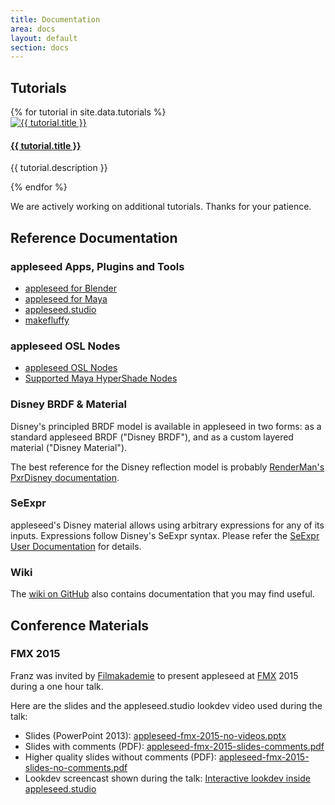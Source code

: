 ```yaml
---
title: Documentation
area: docs
layout: default
section: docs
---
```


## Tutorials

<div class="tutorials">
    {% for tutorial in site.data.tutorials %}
        <div class="tutorial">
            <a href="{{ tutorial.url }}">
                <img src="{{ tutorial.image }}" alt="{{ tutorial.title }}">
                <h4>{{ tutorial.title }}</h4>
            </a>
            <p class="description">{{ tutorial.description }}</p>
        </div>
    {% endfor %}
</div>

We are actively working on additional tutorials. Thanks for your patience.

## Reference Documentation

### appleseed Apps, Plugins and Tools

- [appleseed for Blender](https://appleseed-blenderseed.readthedocs.io/en/latest/)
- [appleseed for Maya](https://appleseed-maya.readthedocs.io/en/latest/)
- [appleseed.studio](/docs/appleseed.studio.html)
- [makefluffy](/docs/makefluffy.html)

### appleseed OSL Nodes

- [appleseed OSL Nodes](https://appleseed-maya.readthedocs.io/en/latest/shaders/shaders.html)
- [Supported Maya HyperShade Nodes](https://appleseed-maya.readthedocs.io/en/latest/features/supported_nodes.html)

### Disney BRDF & Material

Disney's principled BRDF model is available in appleseed in two forms: as a standard appleseed BRDF ("Disney BRDF"),
and as a custom layered material ("Disney Material").

The best reference for the Disney reflection model is probably
[RenderMan's PxrDisney documentation](https://renderman.pixar.com/resources/RenderMan_20/PxrDisney.html).

### SeExpr

appleseed's Disney material allows using arbitrary expressions for any of its inputs. Expressions follow Disney's SeExpr syntax.
Please refer the [SeExpr User Documentation](http://wdas.github.io/SeExpr/doxygen/userdoc.html) for details.

### Wiki

The [wiki on GitHub](https://github.com/appleseedhq/appleseed/wiki) also contains documentation that you may find useful.

## Conference Materials

### FMX 2015

Franz was invited by [Filmakademie](https://www.filmakademie.de/en/ueberuns/the-film-academy/introduction/) to present appleseed at [FMX](http://fmx.de/) 2015 during a one hour talk.

Here are the slides and the appleseed.studio lookdev video used during the talk:

* Slides (PowerPoint 2013): [appleseed-fmx-2015-no-videos.pptx](/docs/fmx/2015/appleseed-fmx-2015-no-videos.pptx)
* Slides with comments (PDF): [appleseed-fmx-2015-slides-comments.pdf](/docs/fmx/2015/appleseed-fmx-2015-slides-comments.pdf)
* Higher quality slides without comments (PDF): [appleseed-fmx-2015-slides-no-comments.pdf](/docs/fmx/2015/appleseed-fmx-2015-slides-no-comments.pdf)
* Lookdev screencast shown during the talk: [Interactive lookdev inside appleseed.studio](https://vimeo.com/127622613)


<!---

## Tools

### appleseed.studio

### appleseed.cli

### appleseed Tools

- animatecamera
- convertmeshfile
- dumpmetadata
- [makefluffy](/docs/makefluffy.html)
- maketiledexr
- rendermany.py
- updatemany.py
- updateprojectfile

### OSL Tools

- maketx
- oslc
- oslinfo

### Dropbox-Based Render Farm

- rendermanager.py
- rendernode.py

## Open Shading Language

- [OSL Support Status](/docs/oslsupportstatus.html)

-->
